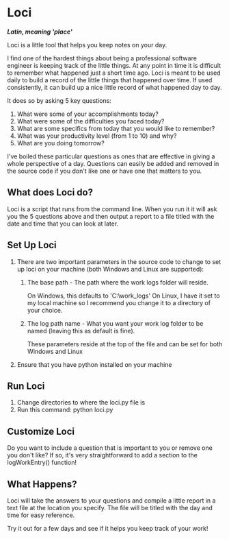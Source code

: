 # Loci

***Latin, meaning 'place'***

Loci is a little tool that helps you keep notes on your day.

I find one of the hardest things about being a professional software engineer is keeping track of the little things. At any point in time it is difficult to remember what happened just a short time ago. Loci is meant to be used daily to build a record of the little things that happened over time. If used consistently, it can build up a nice little record of what happened day to day.

It does so by asking 5 key questions:

1. What were some of your accomplishments today?
2. What were some of the difficulties you faced today?
3. What are some specifics from today that you would like to remember?
4. What was your productivity level (from 1 to 10) and why?
5. What are you doing tomorrow?

I've boiled these particular questions as ones that are effective in giving a whole perspective of a day. Questions can easily be added and removed in the source code if you don't like one or have one that matters to you.

## What does Loci do?

Loci is a script that runs from the command line. When you run it it will ask you the 5 questions above and then output a report to a file titled with the date and time that you can look at later.

## Set Up Loci

1. There are two important parameters in the source code to change to set up loci on your machine (both Windows and Linux are supported):

	1. The base path - The path where the work logs folder will reside. 
	
		On Windows, this defaults to 'C:\work_logs'
		On Linux, I have it set to my local machine so I recommend you change it to a directory of your choice.
	
	2. The log path name - What you want your work log folder to be named (leaving this as default is fine).
	
	  	These parameters reside at the top of the file and can be set for both Windows and Linux

2. Ensure that you have python installed on your machine

## Run Loci

1. Change directories to where the loci.py file is
2. Run this command: python loci.py

## Customize Loci

Do you want to include a question that is important to you or remove one you don't like? If so, it's very straightforward to add a section to the logWorkEntry() function!

## What Happens?

Loci will take the answers to your questions and compile a little report in a text file at the location you specify. The file will be titled with the day and time for easy reference.

Try it out for a few days and see if it helps you keep track of your work!